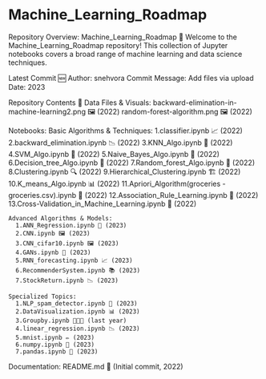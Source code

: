 # Machine_Learning_Roadmap

Repository Overview: Machine_Learning_Roadmap 🚀
Welcome to the Machine_Learning_Roadmap repository! This collection of Jupyter notebooks covers a broad range of machine learning and data science techniques.

Latest Commit 🆕
  Author: snehvora
  Commit Message: Add files via upload
  Date: 2023
  
Repository Contents 📁
  Data Files & Visuals:
    backward-elimination-in-machine-learning2.png 🖼️ (2022)
    random-forest-algorithm.png 🖼️ (2022)

  Notebooks:
    Basic Algorithms & Techniques:
      1.classifier.ipynb 📈 (2022)
      2.backward_elimination.ipynb 📉 (2022)
      3.KNN_Algo.ipynb 🤖 (2022)
      4.SVM_Algo.ipynb 🤖 (2022)
      5.Naive_Bayes_Algo.ipynb 🤔 (2022)
      6.Decision_tree_Algo.ipynb 🌳 (2022)
      7.Random_forest_Algo.ipynb 🌲 (2022)
      8.Clustering.ipynb 🔍 (2022)
      9.Hierarchical_Clustering.ipynb 🏗️ (2022)
      10.K_means_Algo.ipynb 📊 (2022)
      11.Apriori_Algorithm(groceries - groceries.csv).ipynb 🛒 (2022)
      12.Association_Rule_Learning.ipynb 🧩 (2022)
      13.Cross-Validation_in_Machine_Learning.ipynb 🔄 (2022)
    
    Advanced Algorithms & Models:
      1.ANN_Regression.ipynb 🧠 (2023)
      2.CNN.ipynb 🖼️ (2023)
      3.CNN_cifar10.ipynb 🖼️ (2023)
      4.GANs.ipynb 🎨 (2023)
      5.RNN_forecasting.ipynb 📈 (2023)
      6.RecommenderSystem.ipynb 📚 (2023)
      7.StockReturn.ipynb 📉 (2023)
    
    Specialized Topics:
      1.NLP_spam_detector.ipynb 📧 (2023)
      2.DataVisualization.ipynb 📊 (2023)
      3.Groupby.ipynb 🧑‍🤝‍🧑 (last year)
      4.linear_regression.ipynb 📉 (2023)
      5.mnist.ipynb ✏️ (2023)
      6.numpy.ipynb 🔢 (2023)
      7.pandas.ipynb 🐼 (2023)
    
Documentation:
README.md 📜 (Initial commit, 2022)
